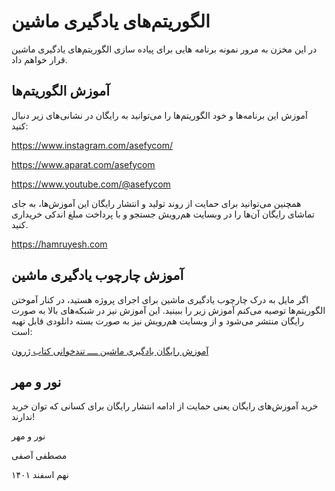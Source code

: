 
# الگوریتم‌های یادگیری ماشین

  

در این مخزن به مرور نمونه برنامه هایی برای پیاده سازی الگوریتم‌های یادگیری ماشین قرار خواهم داد.
  
## آموزش الگوریتم‌ها
آموزش این برنامه‌ها و خود الگوریتم‌ها را می‌توانید به رایگان در نشانی‌های زیر دنبال کنید:


https://www.instagram.com/asefycom/

https://www.aparat.com/asefycom

https://www.youtube.com/@asefycom


همچنین می‌توانید برای حمایت از روند تولید و انتشار رایگان این آموزش‌ها، به جای تماشای رایگان آن‌ها را در وبسایت هم‌رویش جستجو و با پرداخت مبلغ اندکی خریداری کنید.

https://hamruyesh.com
 


## آموزش چارچوب یادگیری ماشین
اگر مایل به درک چارچوب یادگیری ماشین برای اجرای پروژه هستید، در کنار آموختن الگوریتم‌ها توصیه می‌کنم آموزش زیر را ببینید. این آموزش نیز در شبکه‌های بالا به صورت رایگان منتشر می‌شود و از وبسایت هم‌رویش نیز به صورت بسته دانلودی قابل تهیه است:

[آموزش رایگان یادگیری ماشین ــــ تندخوانی کتاب ژرون](https://hamruyesh.com/product/machine-learning-free-course-geron-book/)

  
## نور و مهر
  خرید آموزش‌های رایگان یعنی حمایت از ادامه انتشار رایگان برای کسانی که توان خرید ندارند! 
  


نور و مهر

مصطفی آصفی

نهم اسفند ۱۴۰۱